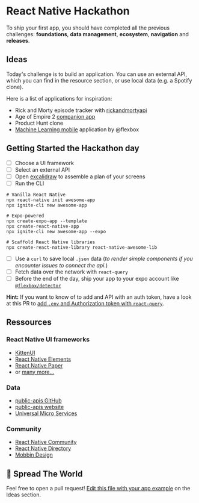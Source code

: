# React Native Hackathon

To ship your first app, you should have completed all the previous challenges: **foundations**, **data management**, **ecosystem**, **navigation** and **releases**.

## Ideas

Today's challenge is to build an application. You can use an external API, which you can find in the resource section, or use local data (e.g. a Spotify clone).

Here is a list of applications for inspiration:

- Rick and Morty episode tracker with [rickandmortyapi](https://rickandmortyapi.com/)
- Age of Empire 2 [companion app](https://age-of-empires-2-api.herokuapp.com/docs/#/)
- Product Hunt clone
- [Machine Learning mobile](https://github.com/flexbox/machine-learning-with-javascript/tree/master/vision) application by @flexbox


## Getting Started the Hackathon day

- [ ] Choose a UI framework
- [ ] Select an external API
- [ ] Open [excalidraw](https://excalidraw.com/) to assemble a plan of your screens
- [ ] Run the CLI

```console
# Vanilla React Native
npx react-native init awesome-app
npx ignite-cli new awesome-app

# Expo-powered
npx create-expo-app --template
npx create-react-native-app
npx ignite-cli new awesome-app --expo

# Scaffold React Native libraries
npx create-react-native-library react-native-awesome-lib
```

- [ ] Use a `curl` to save local `.json` data (_to render simple components if you encounter issues to connect the api_.)
- [ ] Fetch data over the network with `react-query`
- [ ] Before the end of the day, ship your app to your expo account like [`@flexbox/detector`](https://expo.dev/@flexbox/detector)

**Hint:** If you want to know of to add and API with an auth token, have a look at this PR to [add `.env` and Authorization token with `react-query`](https://github.com/flexbox/react-native-bootcamp/pull/76).

## Ressources

### React Native UI frameworks

- [KittenUI](https://akveo.github.io/react-native-ui-kitten/docs/guides/getting-started#manual-installation)
- [React Native Elements](https://reactnativeelements.com/docs/)
- [React Native Paper](https://callstack.github.io/react-native-paper/)
- or [many more...](https://github.com/flexbox/react-native-bootcamp/tree/main/hackathon/ui-tier-list)

### Data

- [public-apis GitHub](https://github.com/public-apis/public-apis)
- [public-apis website](https://public-apis.io/)
- [Universal Micro Services](https://m3o.com/explore)

### Community

- [React Native Community](https://github.com/react-native-community)
- [React Native Directory](https://reactnative.directory/)
- [Mobbin Design](https://mobbin.design/)

## 🚀 Spread The World

Feel free to open a pull request! [Edit this file with your app example](https://github.com/flexbox/react-native-workshop/tree/main/hackathon) on the Ideas section.
